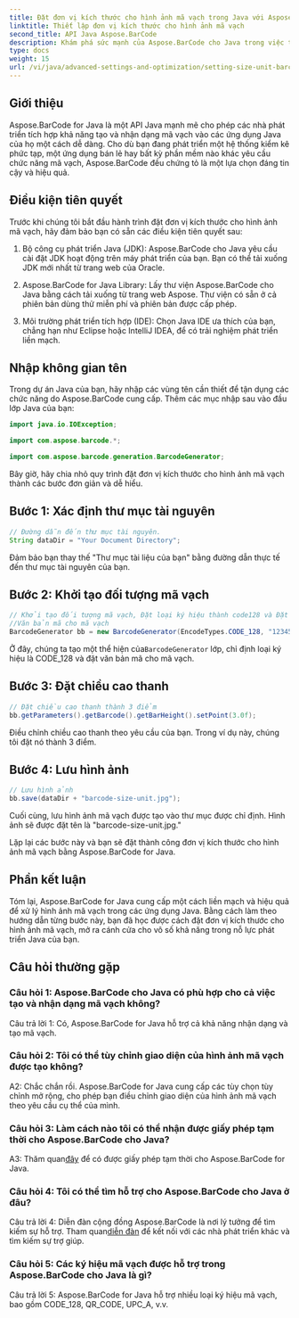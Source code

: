 ```yaml
---
title: Đặt đơn vị kích thước cho hình ảnh mã vạch trong Java với Aspose.BarCode
linktitle: Thiết lập đơn vị kích thước cho hình ảnh mã vạch
second_title: API Java Aspose.BarCode
description: Khám phá sức mạnh của Aspose.BarCode cho Java trong việc thiết lập đơn vị kích thước chính xác cho hình ảnh mã vạch. Tích hợp dễ dàng, hiệu suất mạnh mẽ và khả năng tùy chỉnh vô tận.
type: docs
weight: 15
url: /vi/java/advanced-settings-and-optimization/setting-size-unit-barcode-image/
---
```

## Giới thiệu

Aspose.BarCode for Java là một API Java mạnh mẽ cho phép các nhà phát triển tích hợp khả năng tạo và nhận dạng mã vạch vào các ứng dụng Java của họ một cách dễ dàng. Cho dù bạn đang phát triển một hệ thống kiểm kê phức tạp, một ứng dụng bán lẻ hay bất kỳ phần mềm nào khác yêu cầu chức năng mã vạch, Aspose.BarCode đều chứng tỏ là một lựa chọn đáng tin cậy và hiệu quả.

## Điều kiện tiên quyết

Trước khi chúng tôi bắt đầu hành trình đặt đơn vị kích thước cho hình ảnh mã vạch, hãy đảm bảo bạn có sẵn các điều kiện tiên quyết sau:

1. Bộ công cụ phát triển Java (JDK): Aspose.BarCode cho Java yêu cầu cài đặt JDK hoạt động trên máy phát triển của bạn. Bạn có thể tải xuống JDK mới nhất từ trang web của Oracle.

2. Aspose.BarCode for Java Library: Lấy thư viện Aspose.BarCode cho Java bằng cách tải xuống từ trang web Aspose. Thư viện có sẵn ở cả phiên bản dùng thử miễn phí và phiên bản được cấp phép.

3. Môi trường phát triển tích hợp (IDE): Chọn Java IDE ưa thích của bạn, chẳng hạn như Eclipse hoặc IntelliJ IDEA, để có trải nghiệm phát triển liền mạch.

## Nhập không gian tên

Trong dự án Java của bạn, hãy nhập các vùng tên cần thiết để tận dụng các chức năng do Aspose.BarCode cung cấp. Thêm các mục nhập sau vào đầu lớp Java của bạn:

```java
import java.io.IOException;

import com.aspose.barcode.*;

import com.aspose.barcode.generation.BarcodeGenerator;
```


Bây giờ, hãy chia nhỏ quy trình đặt đơn vị kích thước cho hình ảnh mã vạch thành các bước đơn giản và dễ hiểu.

## Bước 1: Xác định thư mục tài nguyên

```java
// Đường dẫn đến thư mục tài nguyên.
String dataDir = "Your Document Directory";
```

Đảm bảo bạn thay thế "Thư mục tài liệu của bạn" bằng đường dẫn thực tế đến thư mục tài nguyên của bạn.

## Bước 2: Khởi tạo đối tượng mã vạch

```java
// Khởi tạo đối tượng mã vạch, Đặt loại ký hiệu thành code128 và Đặt
//Văn bản mã cho mã vạch
BarcodeGenerator bb = new BarcodeGenerator(EncodeTypes.CODE_128, "1234567");
```

 Ở đây, chúng ta tạo một thể hiện của`BarcodeGenerator` lớp, chỉ định loại ký hiệu là CODE_128 và đặt văn bản mã cho mã vạch.

## Bước 3: Đặt chiều cao thanh

```java
// Đặt chiều cao thanh thành 3 điểm
bb.getParameters().getBarcode().getBarHeight().setPoint(3.0f);
```

Điều chỉnh chiều cao thanh theo yêu cầu của bạn. Trong ví dụ này, chúng tôi đặt nó thành 3 điểm.

## Bước 4: Lưu hình ảnh

```java
// Lưu hình ảnh
bb.save(dataDir + "barcode-size-unit.jpg");
```

Cuối cùng, lưu hình ảnh mã vạch được tạo vào thư mục được chỉ định. Hình ảnh sẽ được đặt tên là "barcode-size-unit.jpg."

Lặp lại các bước này và bạn sẽ đặt thành công đơn vị kích thước cho hình ảnh mã vạch bằng Aspose.BarCode for Java.

## Phần kết luận

Tóm lại, Aspose.BarCode for Java cung cấp một cách liền mạch và hiệu quả để xử lý hình ảnh mã vạch trong các ứng dụng Java. Bằng cách làm theo hướng dẫn từng bước này, bạn đã học được cách đặt đơn vị kích thước cho hình ảnh mã vạch, mở ra cánh cửa cho vô số khả năng trong nỗ lực phát triển Java của bạn.

## Câu hỏi thường gặp

### Câu hỏi 1: Aspose.BarCode cho Java có phù hợp cho cả việc tạo và nhận dạng mã vạch không?

Câu trả lời 1: Có, Aspose.BarCode for Java hỗ trợ cả khả năng nhận dạng và tạo mã vạch.

### Câu hỏi 2: Tôi có thể tùy chỉnh giao diện của hình ảnh mã vạch được tạo không?

A2: Chắc chắn rồi. Aspose.BarCode for Java cung cấp các tùy chọn tùy chỉnh mở rộng, cho phép bạn điều chỉnh giao diện của hình ảnh mã vạch theo yêu cầu cụ thể của mình.

### Câu hỏi 3: Làm cách nào tôi có thể nhận được giấy phép tạm thời cho Aspose.BarCode cho Java?

 A3: Thăm quan[đây](https://purchase.aspose.com/temporary-license/) để có được giấy phép tạm thời cho Aspose.BarCode for Java.

### Câu hỏi 4: Tôi có thể tìm hỗ trợ cho Aspose.BarCode cho Java ở đâu?

 Câu trả lời 4: Diễn đàn cộng đồng Aspose.BarCode là nơi lý tưởng để tìm kiếm sự hỗ trợ. Tham quan[diễn đàn](https://forum.aspose.com/c/barcode/13) để kết nối với các nhà phát triển khác và tìm kiếm sự trợ giúp.

### Câu hỏi 5: Các ký hiệu mã vạch được hỗ trợ trong Aspose.BarCode cho Java là gì?

Câu trả lời 5: Aspose.BarCode for Java hỗ trợ nhiều loại ký hiệu mã vạch, bao gồm CODE_128, QR_CODE, UPC_A, v.v.